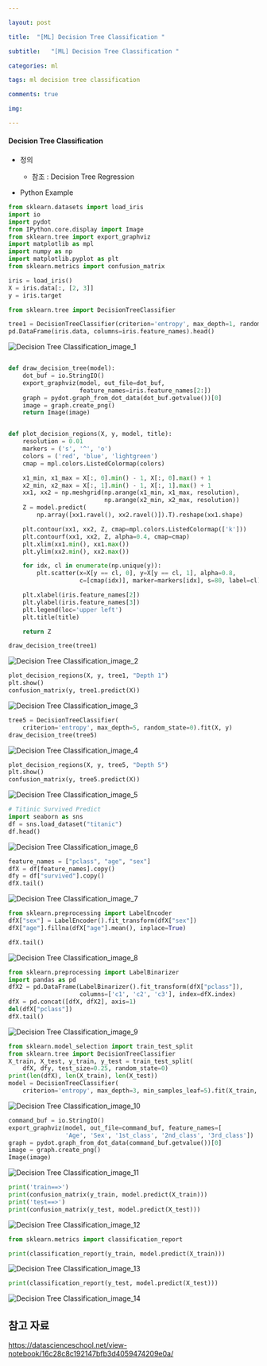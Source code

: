 ```yaml
---

layout: post

title:  "[ML] Decision Tree Classification "

subtitle:   "[ML] Decision Tree Classification "

categories: ml

tags: ml decision tree classification 

comments: true

img: 

---
```




#### Decision Tree Classification

* 정의
  - 참조 : Decision Tree Regression



* Python Example

```python
from sklearn.datasets import load_iris
import io
import pydot
from IPython.core.display import Image
from sklearn.tree import export_graphviz
import matplotlib as mpl
import numpy as np
import matplotlib.pyplot as plt
from sklearn.metrics import confusion_matrix

iris = load_iris()
X = iris.data[:, [2, 3]]
y = iris.target

from sklearn.tree import DecisionTreeClassifier

tree1 = DecisionTreeClassifier(criterion='entropy', max_depth=1, random_state=0).fit(X, y)
pd.DataFrame(iris.data, columns=iris.feature_names).head()
```

![Decision Tree Classification_image_1](/assets/img/machine_learning/Decision_Tree_Classification_image_1.PNG)

```python

def draw_decision_tree(model):
    dot_buf = io.StringIO()
    export_graphviz(model, out_file=dot_buf,
                    feature_names=iris.feature_names[2:])
    graph = pydot.graph_from_dot_data(dot_buf.getvalue())[0]
    image = graph.create_png()
    return Image(image)


def plot_decision_regions(X, y, model, title):
    resolution = 0.01
    markers = ('s', '^', 'o')
    colors = ('red', 'blue', 'lightgreen')
    cmap = mpl.colors.ListedColormap(colors)

    x1_min, x1_max = X[:, 0].min() - 1, X[:, 0].max() + 1
    x2_min, x2_max = X[:, 1].min() - 1, X[:, 1].max() + 1
    xx1, xx2 = np.meshgrid(np.arange(x1_min, x1_max, resolution),
                           np.arange(x2_min, x2_max, resolution))
    Z = model.predict(
        np.array([xx1.ravel(), xx2.ravel()]).T).reshape(xx1.shape)

    plt.contour(xx1, xx2, Z, cmap=mpl.colors.ListedColormap(['k']))
    plt.contourf(xx1, xx2, Z, alpha=0.4, cmap=cmap)
    plt.xlim(xx1.min(), xx1.max())
    plt.ylim(xx2.min(), xx2.max())

    for idx, cl in enumerate(np.unique(y)):
        plt.scatter(x=X[y == cl, 0], y=X[y == cl, 1], alpha=0.8,
                    c=[cmap(idx)], marker=markers[idx], s=80, label=cl)

    plt.xlabel(iris.feature_names[2])
    plt.ylabel(iris.feature_names[3])
    plt.legend(loc='upper left')
    plt.title(title)

    return Z

draw_decision_tree(tree1)
```

![Decision Tree Classification_image_2](/assets/img/machine_learning/Decision_Tree_Classification_image_2.PNG)

```python
plot_decision_regions(X, y, tree1, "Depth 1")
plt.show()
confusion_matrix(y, tree1.predict(X))
```

![Decision Tree Classification_image_3](/assets/img/machine_learning/Decision_Tree_Classification_image_3.PNG)

```python
tree5 = DecisionTreeClassifier(
    criterion='entropy', max_depth=5, random_state=0).fit(X, y)
draw_decision_tree(tree5)
```

![Decision Tree Classification_image_4](/assets/img/machine_learning/Decision_Tree_Classification_image_4.PNG)

```python
plot_decision_regions(X, y, tree5, "Depth 5")
plt.show()
confusion_matrix(y, tree5.predict(X))
```

![Decision Tree Classification_image_5](/assets/img/machine_learning/Decision_Tree_Classification_image_5.PNG)



```python
# Titinic Survived Predict
import seaborn as sns
df = sns.load_dataset("titanic")
df.head()
```

![Decision Tree Classification_image_6](/assets/img/machine_learning/Decision_Tree_Classification_image_6.PNG)



```python
feature_names = ["pclass", "age", "sex"]
dfX = df[feature_names].copy()
dfy = df["survived"].copy()
dfX.tail()
```

![Decision Tree Classification_image_7](/assets/img/machine_learning/Decision_Tree_Classification_image_7.PNG)

```python
from sklearn.preprocessing import LabelEncoder
dfX["sex"] = LabelEncoder().fit_transform(dfX["sex"])
dfX["age"].fillna(dfX["age"].mean(), inplace=True)

dfX.tail()
```

![Decision Tree Classification_image_8](/assets/img/machine_learning/Decision_Tree_Classification_image_8.PNG)

```python
from sklearn.preprocessing import LabelBinarizer
import pandas as pd
dfX2 = pd.DataFrame(LabelBinarizer().fit_transform(dfX["pclass"]),
                    columns=['c1', 'c2', 'c3'], index=dfX.index)
dfX = pd.concat([dfX, dfX2], axis=1)
del(dfX["pclass"])
dfX.tail()
```

![Decision Tree Classification_image_9](/assets/img/machine_learning/Decision_Tree_Classification_image_9.PNG)

```python
from sklearn.model_selection import train_test_split
from sklearn.tree import DecisionTreeClassifier
X_train, X_test, y_train, y_test = train_test_split(
    dfX, dfy, test_size=0.25, random_state=0)
print(len(dfX), len(X_train), len(X_test))
model = DecisionTreeClassifier(
    criterion='entropy', max_depth=3, min_samples_leaf=5).fit(X_train, y_train)
```

![Decision Tree Classification_image_10](/assets/img/machine_learning/Decision_Tree_Classification_image_10.PNG)

```python
command_buf = io.StringIO()
export_graphviz(model, out_file=command_buf, feature_names=[
                'Age', 'Sex', '1st_class', '2nd_class', '3rd_class'])
graph = pydot.graph_from_dot_data(command_buf.getvalue())[0]
image = graph.create_png()
Image(image)
```

![Decision Tree Classification_image_11](/assets/img/machine_learning/Decision_Tree_Classification_image_11.PNG)

```python
print('train==>')
print(confusion_matrix(y_train, model.predict(X_train)))
print('test==>')
print(confusion_matrix(y_test, model.predict(X_test)))
```

![Decision Tree Classification_image_12](/assets/img/machine_learning/Decision_Tree_Classification_image_12.PNG)

```python
from sklearn.metrics import classification_report

print(classification_report(y_train, model.predict(X_train)))
```

![Decision Tree Classification_image_13](/assets/img/machine_learning/Decision_Tree_Classification_image_13.PNG)

```python 
print(classification_report(y_test, model.predict(X_test)))
```

![Decision Tree Classification_image_14](/assets/img/machine_learning/Decision_Tree_Classification_image_14.PNG)





## 참고 자료

https://datascienceschool.net/view-notebook/16c28c8c192147bfb3d4059474209e0a/